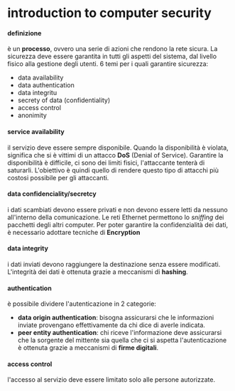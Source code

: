 # introduction to computer security

#### definizione

è un **processo**, ovvero una serie di azioni che rendono la rete sicura. La sicurezza deve essere garantita in tutti gli aspetti del sistema, dal livello fisico alla gestione degli utenti.
6 temi per i quali garantire sicurezza:
- data availability
- data authentication
- data integritu
- secrety of data (confidentiality)
- access control
- anonimity

#### service availability
il servizio deve essere sempre disponibile. Quando la disponibilità è violata, significa che si è vittimi di un attacco **DoS** (Denial of Service).
Garantire la disponibilità è difficile, ci sono dei limiti fisici, l'attaccante tenterà di saturarli.
L'obiettivo è quindi quello di rendere questo tipo di attacchi più costosi possibile per gli attaccanti.

#### data confidenciality/secretcy
i dati scambiati devono essere privati e non devono essere letti da nessuno all'interno della comunicazione.
Le reti Ethernet permettono lo *sniffing* dei pacchetti degli altri computer.
Per poter garantire la confidenzialità dei dati, è necessario adottare tecniche di **Encryption**

#### data integrity
i dati inviati devono raggiungere la destinazione senza essere modificati.
L'integrità dei dati è ottenuta grazie a meccanismi di **hashing**.

#### authentication
è possibile dividere l'autenticazione in 2 categorie:
- **data origin authentication**: bisogna assicurarsi che le informazioni inviate provengano effettivamente da chi dice di averle indicata.
- **peer entity authentication**: chi riceve l'informazione deve assicurarsi che la sorgente del mittente sia quella che ci si aspetta
l'autenticazione è ottenuta grazie a meccanismi di **firme digitali**.

#### access control
l'accesso al servizio deve essere limitato solo alle persone autorizzate.